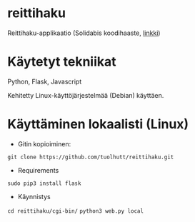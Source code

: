 # reittihaku
Reittihaku-applikaatio (Solidabis koodihaaste, [linkki](https://koodihaaste.solidabis.com/))


# Käytetyt tekniikat
Python, Flask, Javascript

Kehitetty Linux-käyttöjärjestelmää (Debian) käyttäen.


# Käyttäminen lokaalisti (Linux)

* Gitin kopioiminen:

`git clone https://github.com/tuolhutt/reittihaku.git`

* Requirements

`sudo pip3 install flask`

* Käynnistys

`cd reittihaku/cgi-bin/`
`python3 web.py local`
